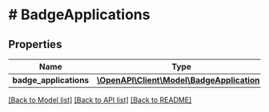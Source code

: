 # # BadgeApplications

## Properties

Name | Type | Description | Notes
------------ | ------------- | ------------- | -------------
**badge_applications** | [**\OpenAPI\Client\Model\BadgeApplication[]**](BadgeApplication.md) |  |

[[Back to Model list]](../../README.md#models) [[Back to API list]](../../README.md#endpoints) [[Back to README]](../../README.md)
